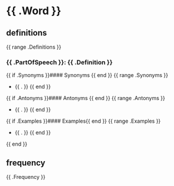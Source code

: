 # {{ .Word }}
## definitions
{{ range .Definitions }}
### {{ .PartOfSpeech }}: {{ .Definition }}

{{ if .Synonyms }}#### Synonyms {{ end }}
{{ range .Synonyms }}
- {{ . }} {{ end }}

{{ if .Antonyms }}#### Antonyms {{ end }}
{{ range .Antonyms }}
- {{ . }} {{ end }}

{{ if .Examples }}#### Examples{{ end }}
{{ range .Examples }}
- {{ . }} {{ end }}

{{ end }}  
## frequency
{{ .Frequency }}
